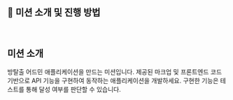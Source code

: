 ## **🚀 미션 소개 및 진행 방법**
<br>

## 미션 소개
방탈출 어드민 애플리케이션을 만드는 미션입니다.
제공된 마크업 및 프론트엔드 코드 기반으로 API 기능을 구현하여 동작하는 애플리케이션을 개발하세요.
구현한 기능은 테스트를 통해 달성 여부를 판단할 수 있습니다.

